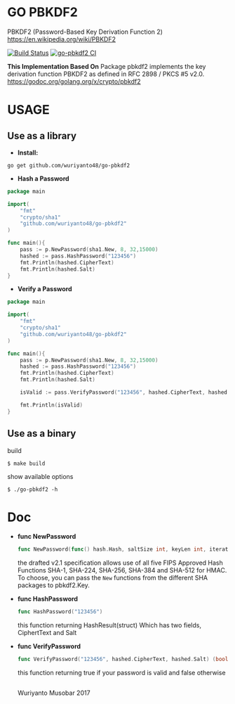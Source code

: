# GO PBKDF2

PBKDF2 (Password-Based Key Derivation Function 2) https://en.wikipedia.org/wiki/PBKDF2

[![Build Status](https://travis-ci.org/wuriyanto48/go-pbkdf2.svg?branch=master)](https://travis-ci.org/wuriyanto48/go-pbkdf2)
[![go-pbkdf2 CI](https://github.com/wuriyanto48/go-pbkdf2/actions/workflows/ci.yml/badge.svg)](https://github.com/wuriyanto48/go-pbkdf2/actions/workflows/ci.yml)

**This Implementation Based On**
Package pbkdf2 implements the key derivation function PBKDF2 as defined in RFC 2898 / PKCS #5 v2.0.
https://godoc.org/golang.org/x/crypto/pbkdf2

# USAGE

## Use as a library

- **Install:**

```shell
go get github.com/wuriyanto48/go-pbkdf2
```

- **Hash a Password**
```go
package main

import(
	"fmt"
	"crypto/sha1"
	"github.com/wuriyanto48/go-pbkdf2"
)

func main(){
	pass := p.NewPassword(sha1.New, 8, 32,15000)
	hashed := pass.HashPassword("123456")
	fmt.Println(hashed.CipherText)
	fmt.Println(hashed.Salt)
}
```

- **Verify a Password**
```go
package main

import(
	"fmt"
	"crypto/sha1"
	"github.com/wuriyanto48/go-pbkdf2"
)

func main(){
	pass := p.NewPassword(sha1.New, 8, 32,15000)
	hashed := pass.HashPassword("123456")
	fmt.Println(hashed.CipherText)
	fmt.Println(hashed.Salt)

	isValid := pass.VerifyPassword("123456", hashed.CipherText, hashed.Salt)

	fmt.Println(isValid)
}
```

## Use as a binary

build
```shell
$ make build
```

show available options
```shell
$ ./go-pbkdf2 -h
```

# Doc

- **func NewPassword**
	```go
	func NewPassword(func() hash.Hash, saltSize int, keyLen int, iterations int) *Password
	```
	the drafted v2.1 specification allows use of all five FIPS Approved
	Hash Functions SHA-1, SHA-224, SHA-256, SHA-384 and SHA-512 for HMAC. To
	choose, you can pass the `New` functions from the different SHA packages to
	pbkdf2.Key.

- **func HashPassword**
	```go
	func HashPassword("123456")
	```
	this function returning HashResult(struct) Which has two fields, CiphertText and Salt

- **func VerifyPassword**
	```go
	func VerifyPassword("123456", hashed.CipherText, hashed.Salt) (bool)
	```
	this function returning true if your password is valid and false otherwise
	
	
	
	##
	
	Wuriyanto Musobar 2017
